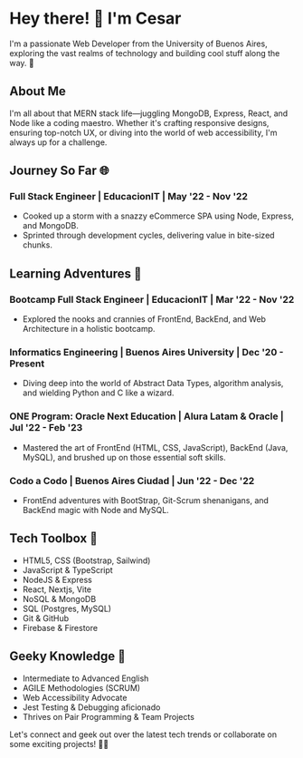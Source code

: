 # Hey there! 👋 I'm Cesar

I'm a passionate Web Developer from the University of Buenos Aires, exploring the vast realms of technology and building cool stuff along the way. 🚀

## About Me

I'm all about that MERN stack life—juggling MongoDB, Express, React, and Node like a coding maestro. Whether it's crafting responsive designs, ensuring top-notch UX, or diving into the world of web accessibility, I'm always up for a challenge.

## Journey So Far 🌐

### Full Stack Engineer | EducacionIT | May '22 - Nov '22
- Cooked up a storm with a snazzy eCommerce SPA using Node, Express, and MongoDB.
- Sprinted through development cycles, delivering value in bite-sized chunks.

## Learning Adventures 🚀

### Bootcamp Full Stack Engineer | EducacionIT | Mar '22 - Nov '22
- Explored the nooks and crannies of FrontEnd, BackEnd, and Web Architecture in a holistic bootcamp.

### Informatics Engineering | Buenos Aires University | Dec '20 - Present
- Diving deep into the world of Abstract Data Types, algorithm analysis, and wielding Python and C like a wizard.

### ONE Program: Oracle Next Education | Alura Latam & Oracle | Jul '22 - Feb '23
- Mastered the art of FrontEnd (HTML, CSS, JavaScript), BackEnd (Java, MySQL), and brushed up on those essential soft skills.

### Codo a Codo | Buenos Aires Ciudad | Jun '22 - Dec '22
- FrontEnd adventures with BootStrap, Git-Scrum shenanigans, and BackEnd magic with Node and MySQL.

## Tech Toolbox 🧰

- HTML5, CSS (Bootstrap, Sailwind)
- JavaScript & TypeScript
- NodeJS & Express
- React, Nextjs, Vite
- NoSQL & MongoDB
- SQL (Postgres, MySQL)
- Git & GitHub
- Firebase & Firestore

## Geeky Knowledge 🧠

- Intermediate to Advanced English
- AGILE Methodologies (SCRUM)
- Web Accessibility Advocate
- Jest Testing & Debugging aficionado
- Thrives on Pair Programming & Team Projects

Let's connect and geek out over the latest tech trends or collaborate on some exciting projects! 🌟✨
